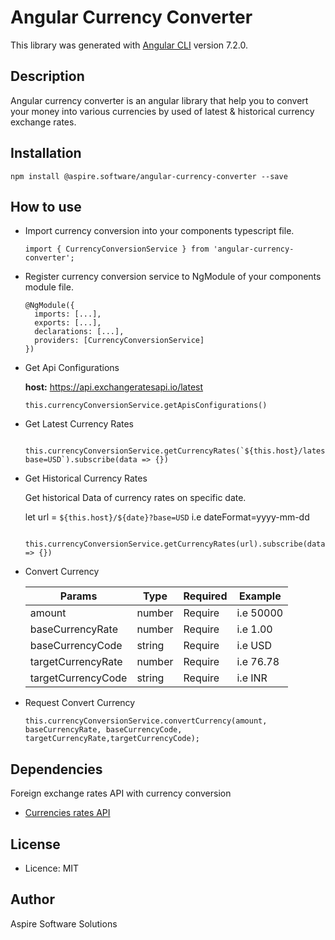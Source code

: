 
# Angular Currency Converter

This library was generated with [Angular CLI](https://github.com/angular/angular-cli) version 7.2.0.


## Description

Angular currency converter is an angular library that help you to convert your money into various currencies by used of latest & historical currency exchange rates. 


## Installation

```
npm install @aspire.software/angular-currency-converter --save
```

## How to use

* Import currency conversion into your components typescript file.

  ```
  import { CurrencyConversionService } from 'angular-currency-converter';
  ```

* Register currency conversion service to NgModule of your components module file.

  ```
  @NgModule({
    imports: [...],
    exports: [...],
    declarations: [...],
    providers: [CurrencyConversionService]
  })
  ```

* Get Api Configurations
	
    **host:** https://api.exchangeratesapi.io/latest
    
  ```
  this.currencyConversionService.getApisConfigurations()
  ```

* Get Latest Currency Rates

  ```
   this.currencyConversionService.getCurrencyRates(`${this.host}/latest?base=USD`).subscribe(data => {})
  ```

* Get Historical Currency Rates

    Get historical Data of currency rates on specific date.
    
    let url = `${this.host}/${date}?base=USD`
    i.e dateFormat=yyyy-mm-dd
    
    ```
     this.currencyConversionService.getCurrencyRates(url).subscribe(data => {})
    ```

* Convert Currency

  | Params  | Type | Required | Example
  | ------------- | ------------- |------------- |------------- |
  | amount  | number  | Require| i.e 50000 |
  |  baseCurrencyRate | number | Require | i.e 1.00 |
  |  baseCurrencyCode | string | Require | i.e USD |
  |  targetCurrencyRate | number | Require | i.e 76.78 |
  |  targetCurrencyCode | string | Require | i.e INR |

 * Request Convert Currency     
      
    ```
    this.currencyConversionService.convertCurrency(amount, baseCurrencyRate, baseCurrencyCode, targetCurrencyRate,targetCurrencyCode);
    ```

## Dependencies

Foreign exchange rates API with currency conversion

* [Currencies rates API](https://exchangeratesapi.io/)

## License

* Licence: MIT

## Author

Aspire Software Solutions
